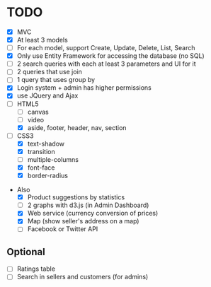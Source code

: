 # TODO
- [x] MVC
- [x] At least 3 models
- [ ] For each model, support Create, Update, Delete, List, Search
- [x] Only use Entity Framework for accessing the database (no SQL)
- [ ] 2 search queries with each at least 3 parameters and UI for it
- [ ] 2 queries that use join
- [ ] 1 query that uses group by
- [x] Login system + admin has higher permissions
- [x] use JQuery and Ajax
- [ ] HTML5
    - [ ] canvas
    - [ ] video
    - [x] aside, footer, header, nav, section
- [ ] CSS3
    - [x] text-shadow
    - [x] transition
    - [ ] multiple-columns
    - [x] font-face
    - [x] border-radius
- Also
    - [x] Product suggestions by statistics
    - [ ] 2 graphs with d3.js (in Admin Dashboard)
    - [x] Web service (currency conversion of prices)
    - [x] Map (show seller's address on a map)
    - [ ] Facebook or Twitter API

## Optional
- [ ] Ratings table
- [ ] Search in sellers and customers (for admins)
